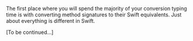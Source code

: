 The first place where you will spend the majority of your conversion typing time is with converting method signatures to their Swift equivalents.  Just about everything is different in Swift.

[To be continued...]